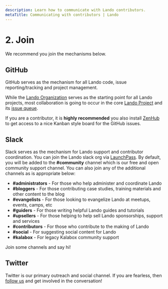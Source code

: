 ```yaml
---
description: Learn how to communicate with Lando contributors.
metaTitle: Communicating with contributors | Lando
---
```


# 2. Join

We recommend you join the mechanisms below.

## GitHub

GitHub serves as the mechanism for all Lando code, issue reporting/tracking and project management.

While the [Lando Organization](https://github.com/lando) serves as the starting point for all Lando projects, most collaboration is going to occur in the core [Lando Project](https://github.com/lando/lando) and its [issue queue](https://github.com/lando/lando/issues).

If you are a contributor, it is **highly recommended** you also install [ZenHub](https://www.zenhub.com/extension) to get access to a nice Kanban style board for the GitHub issues.

## Slack

Slack serves as the mechanism for Lando support and contributor coordination. You can join the Lando slack org via [LaunchPass](https://launchpass.com/devwithlando). By default, you will be added to the **#community** channel which is our free and open community support channel. You can also join any of the additional channels as is appropriate below:

  * **#administrators** - For those who help administer and coordinate Lando
  * **#bloggers** - For those contributing case studies, training materials and other content to the blog
  * **#evangelists** - For those looking to evangelize Lando at meetups, events, camps, etc
  * **#guiders** - For those writing helpful Lando guides and tutorials
  * **#upsellers** - For those helping to help sell Lando sponsorships, support and services
  * **#contributors** - For those who contribute to the making of Lando
  * **#social** - For suggesting social content for Lando
  * **#kalabox** - For legacy Kalabox community support

Join some channels and say hi!

## Twitter

Twitter is our primary outreach and social channel. If you are fearless, then [follow us](https://twitter.com/devwithlando) and get involved in the conversation!
